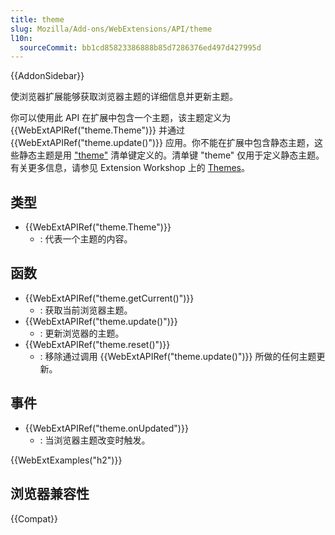 ```yaml
---
title: theme
slug: Mozilla/Add-ons/WebExtensions/API/theme
l10n:
  sourceCommit: bb1cd85823386888b85d7286376ed497d427995d
---
```


{{AddonSidebar}}

使浏览器扩展能够获取浏览器主题的详细信息并更新主题。

你可以使用此 API 在扩展中包含一个主题，该主题定义为 {{WebExtAPIRef("theme.Theme")}} 并通过 {{WebExtAPIRef("theme.update()")}} 应用。你不能在扩展中包含静态主题，这些静态主题是用 ["theme"](/zh-CN/docs/Mozilla/Add-ons/WebExtensions/manifest.json/theme) 清单键定义的。清单键 "theme" 仅用于定义静态主题。有关更多信息，请参见 Extension Workshop 上的 [Themes](https://extensionworkshop.com/documentation/themes/)。

## 类型

- {{WebExtAPIRef("theme.Theme")}}
  - : 代表一个主题的内容。

## 函数

- {{WebExtAPIRef("theme.getCurrent()")}}
  - : 获取当前浏览器主题。
- {{WebExtAPIRef("theme.update()")}}
  - : 更新浏览器的主题。
- {{WebExtAPIRef("theme.reset()")}}
  - : 移除通过调用 {{WebExtAPIRef("theme.update()")}} 所做的任何主题更新。

## 事件

- {{WebExtAPIRef("theme.onUpdated")}}
  - : 当浏览器主题改变时触发。

{{WebExtExamples("h2")}}

## 浏览器兼容性

{{Compat}}
